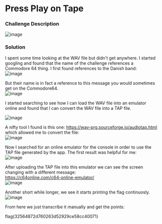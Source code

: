 # Press Play on Tape

### Challenge Description
![image](https://github.com/LazyTitan33/CTF-Writeups/assets/80063008/7fa7538a-2229-473c-8e6a-d1adae4b31df)

### Solution
I spent some time looking at the WAV file but didn't get anywhere. I started googling and found that the name of the challenge references a Commodore 64 thing. I first found references to the Danish band:  
![image](https://github.com/LazyTitan33/CTF-Writeups/assets/80063008/f45ad3f8-e542-4204-b57e-2a812cf9041c)

But their name is in fact a reference to this message you would sometimes get on the Commodore64.  
![image](https://github.com/LazyTitan33/CTF-Writeups/assets/80063008/3a180de4-4992-4145-8cbe-2724e98c1eda)

I started searching to see how I can load the WAV file into an emulator online and found that I can convert the WAV file into a TAP file.

![image](https://github.com/LazyTitan33/CTF-Writeups/assets/80063008/1caa1d7f-49f2-48cc-be56-b5488601218d)

A nifty tool I found is this one: https://wav-prg.sourceforge.io/audiotap.html which allowed me to convert the file:  
![image](https://github.com/LazyTitan33/CTF-Writeups/assets/80063008/8c1ab567-7c5a-400c-bff0-e97b928236bc)

Now I searched for an online emulator for the console in order to use the TAP file generated by the app. The first result was helpful for me:  
![image](https://github.com/LazyTitan33/CTF-Writeups/assets/80063008/1d9fcb51-6c41-4701-8406-f8d5f4c3b851)

After uploading the TAP file into this emulator we can see the screen changing with a different message:  
https://c64online.com/c64-online-emulator/  
![image](https://github.com/LazyTitan33/CTF-Writeups/assets/80063008/25a8a061-06c1-43f0-9fd7-e7d1c7ba253a)

Another short while longer, we see it starts printing the flag continuosly.
![image](https://github.com/LazyTitan33/CTF-Writeups/assets/80063008/263a0226-cc2d-4d79-bc08-46f8fe76035f)

From here we just transcribe it manually and get the points:

flag{32564872d760263d52929ce58cc40071}

